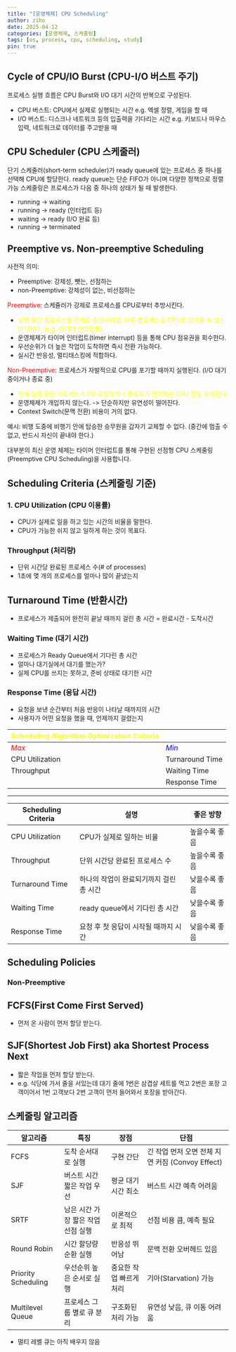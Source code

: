 ```yaml
---
title: "[운영체제] CPU Scheduling"
author: ziho
date: 2025-04-12
categories: [운영체제, 스케줄링]
tags: [os, process, cpu, scheduling, study]
pin: true
---
```

## Cycle of CPU/IO Burst (CPU-I/O 버스트 주기)
프로세스 실행 흐름은 CPU Burst와 I/O 대기 시간의 반복으로 구성된다.
- CPU 버스트: CPU에서 실제로 실행되는 시간 e.g. 엑셀 정렬, 게임을 할 때
- I/O 버스트: 디스크나 네트워크 등의 입출력을 기다리는 시간 e.g. 키보드나 마우스 입력, 네트워크로 데이터를 주고받을 때

## CPU Scheduler (CPU 스케줄러)
단기 스케줄러(short-term scheduler)가 ready queue에 있는 프로세스 중 하나를 선택해 CPU에 할당한다.
ready queue는 단순 FIFO가 아니며 다양한 정책으로 정렬 가능
스케줄링은 프로세스가 다음 중 하나의 상태가 될 때 발생한다.

- running → waiting
- running → ready (인터럽트 등)
- waiting → ready (I/O 완료 등)
- running → terminated

## Preemptive vs. Non-preemptive Scheduling
사전적 의미:
- Preemptive: 강제성, 뺏는, 선점하는
- non-Preemptive: 강제성이 없는, 비선점하는

<span style="color: red;">Preemptive</span>: 스케쥴러가 강제로 프로세스를 CPU로부터 추방시킨다.
- <span style="color: yellow;">실행 중인 프로세스를 강제로 중단시키고, 다른 프로세스로 CPU를 넘겨줄 수 있는 방식이다.<span> (e.g. 타이머 인터럽트)
- 운영체제가 타이머 인터럽트(timer interrupt) 등을 통해 CPU 점유권을 회수한다.
- 우선순위가 더 높은 작업이 도착하면 즉시 전환 가능하다.
- 실시간 반응성, 멀티태스킹에 적합하다.

<span style="color: red;">Non-Preemptive</span>: 프로세스가 자발적으로 CPU를 포기할 때까지 실행된다. (I/O 대기 중이거나 종료 중)
- <span style="color: yellow;">현재 실행 중인 프로세스가 I/O 요청하거나 종료하기 전까지는 CPU 점유 유지한다.</span>
- 운영체제가 개입하지 않는다. -> 단순하지만 유연성이 떨어진다.
- Context Switch(문맥 전환) 비용이 거의 없다.

예시: 비행 도중에 비행기 안에 탑승한 승무원을 갑자기 교체할 수 없다. (중간에 멈출 수 없고, 반드시 자신이 끝내야 한다.)

대부분의 최신 운영 체제는 타이머 인터럽트를 통해 구현된 선점형 CPU 스케줄링(Preemptive CPU Scheduling)을 사용합니다.

## Scheduling Criteria (스케줄링 기준)
### 1. CPU Utilization (CPU 이용률)
- CPU가 실제로 일을 하고 있는 시간의 비율을 말한다.
- CPU가 가능한 쉬지 않고 일하게 하는 것이 목표다.

### Throughput (처리량)
- 단위 시간당 완료된 프로세스 수(# of processes)
- 1초에 몆 개의 프로세스를 얼마나 많이 끝냈는지

## Turnaround Time (반환시간)
- 프로세스가 제출되어 완전히 끝날 때까지 걸린 총 시간 = 완료시간 - 도착시간

### Waiting Time (대기 시간)
- 프로세스가 Ready Queue에서 기다린 총 시간
- 얼마나 대기실에서 대기를 했는가?
- 실제 CPU를 쓰지는 못하고, 준비 상태로 대기한 시간

### Response Time (응답 시간)
- 요청을 보낸 순간부터 처음 반응이 나타날 때까지의 시간
- 사용자가 어떤 요청을 했을 때, 언제까지 걸렸는지

|<span style = "color:yellow">Scheduling Algorithm Optimization Criteria|</span>|
|------|---|
|<span style = "color:red">*Max*</span>|<span style = "color:blue">*Min*</span>|
|CPU Utilization|Turnaround Time|
|Throughput|Waiting Time|
||Response Time|

---

|Scheduling Criteria |	설명|	좋은 방향|
|------|---|---|
|CPU Utilization|	CPU가 실제로 일하는 비율|	높을수록 좋음|
|Throughput|	단위 시간당 완료된 프로세스 수|	높을수록 좋음|
|Turnaround Time|	하나의 작업이 완료되기까지 걸린 총 시간|	낮을수록 좋음|
|Waiting Time|	ready queue에서 기다린 총 시간|	낮을수록 좋음|
|Response Time|	요청 후 첫 응답이 시작될 때까지 시간|	낮을수록 좋음|

## Scheduling Policies

### Non-Preemptive

FCFS(First Come First Served)
---
- 먼저 온 사람이 먼저 할당 받는다.

SJF(Shortest Job First) aka Shortest Process Next
---
- 짧은 작업을 먼저 할당 받는다.
- e.g. 식당에 가서 줄을 서있는데 대기 줄에 1번은 삼겹살 세트를 먹고 2번은 포장 고객이어서 1번 고객보다 2번 고객이 먼저 들어와서 포장을 받아간다.

## 스케줄링 알고리즘

| 알고리즘 | 특징 | 장점 | 단점 |
|------|---|---|---|
| FCFS | 도착 순서대로 실행 | 구현 간단 | 긴 작업 먼저 오면 전체 지연 커짐 (Convoy Effect) |
| SJF | 버스트 시간 짧은 작업 우선 | 평균 대기시간 최소 | 버스트 시간 예측 어려움 |
| SRTF | 남은 시간 가장 짧은 작업 선점 실행 | 이론적으로 최적 | 선점 비용 큼, 예측 필요 |
| Round Robin | 시간 할당량 순환 실행 | 반응성 뛰어남 | 문맥 전환 오버헤드 있음 |
| Priority Scheduling | 우선순위 높은 순서로 실행 | 중요한 작업 빠르게 처리 | 기아(Starvation) 가능 |
| Multilevel Queue | 프로세스 그룹 별로 큐 분리 | 구조화된 처리 가능 | 유연성 낮음, 큐 이동 어려움 |

+ 멀티 레벨 큐는 아직 배우지 않음

